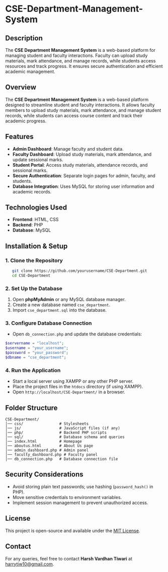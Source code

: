 # CSE-Department-Management-System
## Description
The **CSE Department Management System** is a web-based platform for managing student and faculty interactions. Faculty can upload study materials, mark attendance, and manage records, while students access resources and track progress. It ensures secure authentication and efficient academic management.

## Overview
The **CSE Department Management System** is a web-based platform designed to streamline student and faculty interactions. It allows faculty members to upload study materials, mark attendance, and manage student records, while students can access course content and track their academic progress.

## Features
- **Admin Dashboard**: Manage faculty and student data.
- **Faculty Dashboard**: Upload study materials, mark attendance, and update sessional marks.
- **Student Portal**: Access study materials, attendance records, and sessional marks.
- **Secure Authentication**: Separate login pages for admin, faculty, and students.
- **Database Integration**: Uses MySQL for storing user information and academic records.

## Technologies Used
- **Frontend**: HTML, CSS
- **Backend**: PHP
- **Database**: MySQL

## Installation & Setup

### 1. Clone the Repository
```sh
   git clone https://github.com/yourusername/CSE-Department.git
   cd CSE-Department
```

### 2. Set Up the Database
1. Open **phpMyAdmin** or any MySQL database manager.
2. Create a new database named `cse_department`.
3. Import `cse_department.sql` into the database.

### 3. Configure Database Connection
- Open `db_connection.php` and update the database credentials:
```php
$servername = "localhost";
$username = "your_username";
$password = "your_password";
$dbname = "cse_department";
```

### 4. Run the Application
- Start a local server using XAMPP or any other PHP server.
- Place the project files in the `htdocs` directory (if using XAMPP).
- Open `http://localhost/CSE-Department/` in a browser.

## Folder Structure
```
CSE-Department/
│── css/                # Stylesheets
│── js/                 # JavaScript files (if any)
│── php/                # Backend PHP scripts
│── sql/                # Database schema and queries
│── index.html          # Homepage
│── aboutus.html        # About Us page
│── admin_dashboard.php # Admin panel
│── faculty_dashboard.php # Faculty panel
│── db_connection.php   # Database connection file
```

## Security Considerations
- Avoid storing plain text passwords; use hashing (`password_hash()` in PHP).
- Move sensitive credentials to environment variables.
- Implement session management to prevent unauthorized access.

## License
This project is open-source and available under the [MIT License](LICENSE).

## Contact
For any queries, feel free to contact **Harsh Vardhan Tiwari** at [harrytiw10@gmail.com](mailto:harrytiw10@gmail.com).

